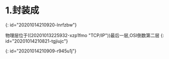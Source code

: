 # 1.封装成
{: id="20201014210920-lnrfzbw"}

物理层位于((20201013225932-xzp1fmo "TCP/IP"))最后一层,OSI倒数第二层
{: id="20201014210821-tgjiujc"}

{: id="20201014210909-r945u1j"}
